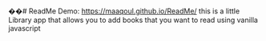 ��# ReadMe
Demo:  https://maaqoul.github.io/ReadMe/
this is a little Library app that allows you to add books that you want to read using vanilla javascript
